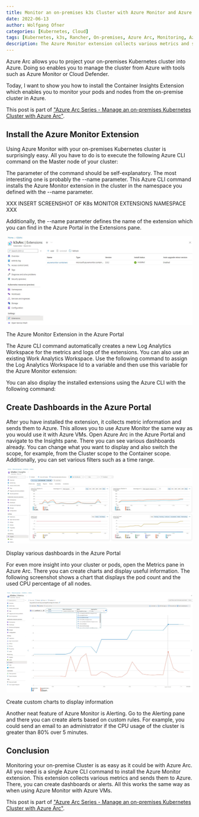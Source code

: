 ```yaml
---
title: Monitor an on-premises k3s Cluster with Azure Monitor and Azure Arc
date: 2022-06-13
author: Wolfgang Ofner
categories: [Kubernetes, Cloud]
tags: [Kubernetes, k3s, Rancher, On-premises, Azure Arc, Monitoring, Azure Monitor]
description: The Azure Monitor extension collects various metrics and sends them to Azure. There, you can create dashboards or alerts with Azure Arc.
---
```


Azure Arc allows you to project your on-premises Kubernetes cluster into Azure. Doing so enables you to manage the cluster from Azure with tools such as Azure Monitor or Cloud Defender.

Today, I want to show you how to install the Container Insights Extension which enables you to monitor your pods and nodes from the on-premise cluster in Azure.

This post is part of ["Azure Arc Series - Manage an on-premises Kubernetes Cluster with Azure Arc"](/manage-on-premises-kubernetes-with-azure-arc).

## Install the Azure Monitor Extension

Using Azure Monitor with your on-premises Kubernetes cluster is surprisingly easy. All you have to do is to execute the following Azure CLI command on the Master node of your cluster:

<script src="https://gist.github.com/WolfgangOfner/df783364ca52544364f1636531a59efe.js"></script>

The parameter of the command should be self-explanatory. The most interesting one is probably the --name parameter. This Azure CLI command installs the Azure Monitor extension in the cluster in the namespace you defined with the --name parameter. 

XXX INSERT SCREENSHOT OF K8s MONITOR EXTENSIONS NAMESPACE XXX

Additionally, the --name parameter defines the name of the extension which you can find in the Azure Portal in the Extensions pane.

<div class="col-12 col-sm-10 aligncenter">
  <a href="/assets/img/posts/2022/06/The-Azure-Monitor-Extension-in-the-Azure-Portal.jpg"><img loading="lazy" src="/assets/img/posts/2022/06/The-Azure-Monitor-Extension-in-the-Azure-Portal.jpg" alt="The Azure Monitor Extension in the Azure Portal" /></a>
  
  <p>
   The Azure Monitor Extension in the Azure Portal
  </p>
</div>

The Azure CLI command automatically creates a new Log Analytics Workspace for the metrics and logs of the extensions. You can also use an existing Work Analytics Workspace. Use the following command to assign the Log Analytics Workspace Id to a variable and then use this variable for the Azure Monitor extension:

<script src="https://gist.github.com/WolfgangOfner/b7840583d94cde23630bab8c2c550e63.js"></script>

You can also display the installed extensions using the Azure CLI with the following command:

<script src="https://gist.github.com/WolfgangOfner/30c06c9670b898fcd518672d97a18ebf.js"></script>

## Create Dashboards in the Azure Portal

After you have installed the extension, it collects metric information and sends them to Azure. This allows you to use Azure Monitor the same way as you would use it with Azure VMs. Open Azure Arc in the Azure Portal and navigate to the Insights pane. There you can see various dashboards already. You can change what you want to display and also switch the scope, for example, from the Cluster scope to the Container scope. Additionally, you can set various filters such as a time range.

<div class="col-12 col-sm-10 aligncenter">
  <a href="/assets/img/posts/2022/06/Display-various-dashboards-in-the-Azure-Portal.jpg"><img loading="lazy" src="/assets/img/posts/2022/06/Display-various-dashboards-in-the-Azure-Portal.jpg" alt="Display various dashboards in the Azure Portal" /></a>
  
  <p>
   Display various dashboards in the Azure Portal
  </p>
</div>

For even more insight into your cluster or pods, open the Metrics pane in Azure Arc. There you can create charts and display useful information. The following screenshot shows a chart that displays the pod count and the used CPU percentage of all nodes.

<div class="col-12 col-sm-10 aligncenter">
  <a href="/assets/img/posts/2022/06/Create-custom-charts-to-display-information.jpg"><img loading="lazy" src="/assets/img/posts/2022/06/Create-custom-charts-to-display-information.jpg" alt="Create custom charts to display information" /></a>
  
  <p>
   Create custom charts to display information
  </p>
</div>

Another neat feature of Azure Monitor is Alerting. Go to the Alerting pane and there you can create alerts based on custom rules. For example, you could send an email to an administrator if the CPU usage of the cluster is greater than 80% over 5 minutes.

## Conclusion

Monitoring your on-premise Cluster is as easy as it could be with Azure Arc. All you need is a single Azure CLI command to install the Azure Monitor extension. This extension collects various metrics and sends them to Azure. There, you can create dashboards or alerts. All this works the same way as when using Azure Monitor with Azure VMs.

This post is part of ["Azure Arc Series - Manage an on-premises Kubernetes Cluster with Azure Arc"](/manage-on-premises-kubernetes-with-azure-arc).